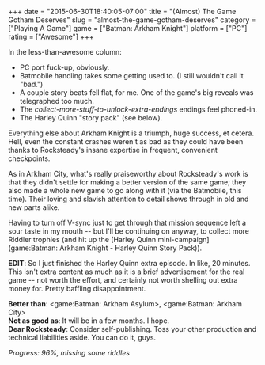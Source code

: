 +++
date = "2015-06-30T18:40:05-07:00"
title = "(Almost) The Game Gotham Deserves"
slug = "almost-the-game-gotham-deserves"
category = ["Playing A Game"]
game = ["Batman: Arkham Knight"]
platform = ["PC"]
rating = ["Awesome"]
+++

In the less-than-awesome column:

* PC port fuck-up, obviously.
* Batmobile handling takes some getting used to.  (I still wouldn't call it "bad.")
* A couple story beats fell flat, for me.  One of the game's big reveals was telegraphed too much.
* The <i>collect-more-stuff-to-unlock-extra-endings</i> endings feel phoned-in.
* The Harley Quinn "story pack" (see below).

Everything else about Arkham Knight is a triumph, huge success, et cetera.  Hell, even the constant crashes weren't as bad as they could have been thanks to Rocksteady's insane expertise in frequent, convenient checkpoints.

As in Arkham City, what's really praiseworthy about Rocksteady's work is that they didn't settle for making a better version of the same game; they also made a whole new game to go along with it (via the Batmobile, this time).  Their loving and slavish attention to detail shows through in old and new parts alike.

Having to turn off V-sync just to get through that mission sequence left a sour taste in my mouth -- but I'll be continuing on anyway, to collect more Riddler trophies (and hit up the [Harley Quinn mini-campaign](game:Batman: Arkham Knight - Harley Quinn Story Pack)).

<b>EDIT</b>: So I just finished the Harley Quinn extra episode.  In like, 20 minutes.  This isn't extra content as much as it is a brief advertisement for the real game -- not worth the effort, and certainly not worth shelling out extra money for.  Pretty baffling disappointment.

<b>Better than</b>: <game:Batman: Arkham Asylum>, <game:Batman: Arkham City>  
<b>Not as good as</b>: It will be in a few months.  I hope.  
<b>Dear Rocksteady</b>: Consider self-publishing.  Toss your other production and technical liabilities aside.  You can do it, guys.

<i>Progress: 96%, missing some riddles</i>
